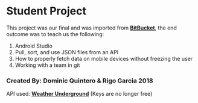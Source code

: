 # Student Project
This project was our final and was imported from [**BitBucket**](https://bitbucket.org/), the end outcome was to teach us the following:
  1. Android Studio
  2. Pull, sort, and use JSON files from an API
  3. How to properly fetch data on mobile devices without freezing the user
  4. Working with a team in git

### Created By: Dominic Quintero & Rigo Garcia 2018

API used: [**Weather Underground**](https://www.wunderground.com/weather/api/) (Keys are no longer free)

